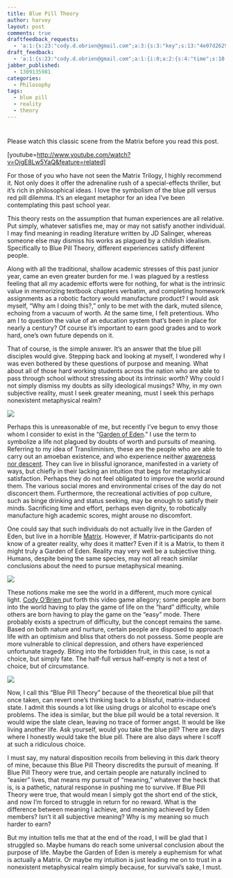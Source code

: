 ```yaml
---
title: Blue Pill Theory
author: harvey
layout: post
comments: true
draftfeedback_requests:
  - 'a:1:{s:23:"cody.d.obrien@gmail.com";a:3:{s:3:"key";s:13:"4e07d2629e3ea";s:4:"time";s:10:"1309135458";s:7:"user_id";s:8:"24387590";}}'
draft_feedback:
  - 'a:1:{s:23:"cody.d.obrien@gmail.com";a:1:{i:0;a:2:{s:4:"time";s:10:"1309135831";s:7:"content";s:20:" Yo this is so sick.";}}}'
jabber_published:
  - 1309135981
categories:
  - Philosophy
tags:
  - blue pill
  - reality
  - theory
---
```

# 

Please watch this classic scene from the Matrix before you read this post.

[youtube=http://www.youtube.com/watch?v=OjgE8Lw5YaQ&feature=related]

For those of you who have not seen the Matrix Trilogy, I highly recommend it. Not only does it offer the adrenaline rush of a special-effects thriller, but it’s rich in philosophical ideas. I love the symbolism of the blue pill versus red pill dilemma. It’s an elegant metaphor for an idea I’ve been contemplating this past school year.

This theory rests on the assumption that human experiences are all relative. Put simply, whatever satisfies me, may or may not satisfy another individual. I may find meaning in reading literature written by JD Salinger, whereas someone else may dismiss his works as plagued by a childish idealism. Specifically to Blue Pill Theory, different experiences satisfy different people.

Along with all the traditional, shallow academic stresses of this past junior year, came an even greater burden for me. I was plagued by a restless feeling that all my academic efforts were for nothing, for what is the intrinsic value in memorizing textbook chapters verbatim, and completing homework assignments as a robotic factory would manufacture product? I would ask myself, “Why am I doing this?,” only to be met with the dark, muted silence, echoing from a vacuum of worth. At the same time, I felt pretentious. Who am I to question the value of an education system that’s been in place for nearly a century? Of course it’s important to earn good grades and to work hard, one’s own future depends on it.

That of course, is the simple answer. It’s an answer that the blue pill disciples would give. Stepping back and looking at myself, I wondered why I was even bothered by these questions of purpose and meaning. What about all of those hard working students across the nation who are able to pass through school without stressing about its intrinsic worth? Why could I not simply dismiss my doubts as silly ideological musings? Why, in my own subjective reality, must I seek greater meaning, must I seek this perhaps nonexistent metaphysical realm?

![][1]

 [1]: http://www.google.com/url?source=imgres&ct=img&q=http://www.unleavenedbread.co.za/downloads/image/images/GardenOfEden-large.jpg&sa=X&ei=z9EHTs-xJ_S10AGpkvHnCw&ved=0CAQQ8wc4IA&usg=AFQjCNE0UJeSwirhi5r5GRHwkbF4VSZuNg

Perhaps this is unreasonable of me, but recently I’ve begun to envy those whom I consider to exist in the “[Garden of Eden][2].” I use the term to symbolize a life not plagued by doubts of worth and pursuits of meaning. Referring to my idea of Transliminism, these are the people who are able to carry out an amoeban existence, and who experience neither [awareness nor descent][3]. They can live in blissful ignorance, manifested in a variety of ways, but chiefly in their lacking an intuition that begs for metaphysical satisfaction. Perhaps they do not feel obligated to improve the world around them. The various social mores and environmental crises of the day do not disconcert them. Furthermore, the recreational activities of pop culture, such as binge drinking and status seeking, may be enough to satisfy their minds. Sacrificing time and effort, perhaps even dignity, to robotically manufacture high academic scores, might arouse no discomfort.

 [2]: http://en.wikipedia.org/wiki/Garden_of_Eden#Eden_as_paradise
 [3]: http://harveyxia.wordpress.com/2011/06/25/transliminism-part-ii/

One could say that such individuals do not actually live in the Garden of Eden, but live in a horrible [Matrix][4]. However, if Matrix-participants do not know of a greater reality, why does it matter? Even if it is a Matrix, to them it might truly a Garden of Eden. Reality may very well be a subjective thing. Humans, despite being the same species, may not all reach similar conclusions about the need to pursue metaphysical meaning.

 [4]: http://en.wikipedia.org/wiki/The_Matrix#Plot

![][5]

 [5]: http://www.google.com/url?source=imgres&ct=img&q=http://3.bp.blogspot.com/_WNcLmI1D03s/Swsfyzki-rI/AAAAAAAAC98/pVgVEpnIFjY/s1600/difficult.jpg&sa=X&ei=FtIHTtbeOMez0AGKqeG4Cw&ved=0CAQQ8wc&usg=AFQjCNFtKtekBwfNK7LSiKJ4qAdISRD6oA

These notions make me see the world in a different, much more cynical light. [Cody O’Brien ][6]put forth this video game allegory; some people are born into the world having to play the game of life on the “hard” difficulty, while others are born having to play the game on the “easy” mode. There probably exists a spectrum of difficulty, but the concept remains the same. Based on both nature and nurture, certain people are disposed to approach life with an optimism and bliss that others do not possess. Some people are more vulnerable to clinical depression, and others have experienced unfortunate tragedy. Biting into the forbidden fruit, in this case, is not a choice, but simply fate. The half-full versus half-empty is not a test of choice, but of circumstance.

 [6]: https://www.facebook.com/Cody.D.OBrien

![][7]

 [7]: http://www.google.com/url?source=imgres&ct=img&q=http://30.media.tumblr.com/tumblr_lcx6tbESec1qddtdxo1_500.png&sa=X&ei=itEHTufFJsuz0AH8-sG2Cw&ved=0CAQQ8wc&usg=AFQjCNEJvhQHtZmeyIF62HtDftWlBw3JBA

Now, I call this “Blue Pill Theory” because of the theoretical blue pill that once taken, can revert one’s thinking back to a blissful, matrix-induced state. I admit this sounds a lot like using drugs or alcohol to escape one’s problems. The idea is similar, but the blue pill would be a total reversion. It would wipe the slate clean, leaving no trace of former angst. It would be like living another life. Ask yourself, would you take the blue pill? There are days where I honestly would take the blue pill. There are also days where I scoff at such a ridiculous choice.

I must say, my natural disposition recoils from believing in this dark theory of mine, because this Blue Pill Theory discredits the pursuit of meaning. If Blue Pill Theory were true, and certain people are naturally inclined to “easier” lives, that means my pursuit of “meaning,” whatever the heck that is, is a pathetic, natural response in pushing me to survive. If Blue Pill Theory were true, that would mean I simply got the short end of the stick, and now I’m forced to struggle in return for no reward. What is the difference between meaning I achieve, and meaning achieved by Eden members? Isn’t it all subjective meaning? Why is my meaning so much harder to earn?

But my intuition tells me that at the end of the road, I will be glad that I struggled so. Maybe humans do reach some universal conclusion about the purpose of life. Maybe the Garden of Eden is merely a euphemism for what is actually a Matrix. Or maybe my intuition is just leading me on to trust in a nonexistent metaphysical realm simply because, for survival’s sake, I must.
